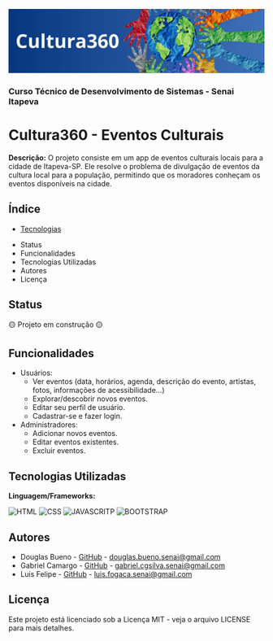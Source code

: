![alt text](<assets/img/readme/Mrs. douglas class.jpg>)
### Curso Técnico de Desenvolvimento de Sistemas - Senai Itapeva
# Cultura360 - Eventos Culturais

**Descrição:**
O projeto consiste em um app de eventos culturais locais para a cidade de Itapeva-SP. Ele resolve o problema de divulgação de eventos da cultura local para a população, permitindo que os moradores conheçam os eventos disponíveis na cidade.

## Índice
* [Tecnologias](#tecnologias-utilizadas)
- Status
- Funcionalidades
- Tecnologias Utilizadas
- Autores
- Licença

## Status
🟡 Projeto em construção 🟡

## Funcionalidades
- Usuários:
  - Ver eventos (data, horários, agenda, descrição do evento, artistas, fotos, informações de acessibilidade...)
  - Explorar/descobrir novos eventos.
  - Editar seu perfil de usuário.
  - Cadastrar-se e fazer login.
- Administradores:
  - Adicionar novos eventos.
  - Editar eventos existentes.
  - Excluir eventos.

## Tecnologias Utilizadas
**Linguagem/Frameworks:**

![HTML](https://img.shields.io/badge/HTML5-E34F26?style=for-the-badge&logo=html5&logoColor=white)
![CSS](https://img.shields.io/badge/CSS3-1572B6?style=for-the-badge&logo=css3&logoColor=white)
![JAVASCRITP](https://img.shields.io/badge/JavaScript-323330?style=for-the-badge&logo=javascript&logoColor=F7DF1E)
![BOOTSTRAP](https://img.shields.io/badge/Bootstrap-563D7C?style=for-the-badge&logo=bootstrap&logoColor=white)

## Autores
- Douglas Bueno - [GitHub](https://github.com/DouglasBueno11) - douglas.bueno.senai@gmail.com
- Gabriel Camargo - [GitHub](https://github.com/gabrielcamargogsilva) - gabriel.cgsilva.senai@gmail.com
- Luis Felipe - [GitHub](https://github.com/Luisfsf) - luis.fogaca.senai@gmail.com

## Licença
Este projeto está licenciado sob a Licença MIT - veja o arquivo LICENSE para mais detalhes.